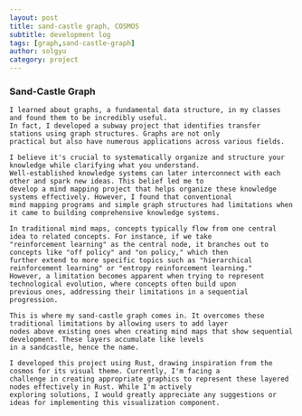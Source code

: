 ```yaml
---
layout: post
title: sand-castle graph, COSMOS 
subtitle: development log 
tags: [graph,sand-castle-graph]
author: solgyu 
category: project
---
```


### Sand-Castle Graph 
    I learned about graphs, a fundamental data structure, in my classes and found them to be incredibly useful.
    In fact, I developed a subway project that identifies transfer stations using graph structures. Graphs are not only
    practical but also have numerous applications across various fields.

    I believe it's crucial to systematically organize and structure your knowledge while clarifying what you understand. 
    Well-established knowledge systems can later interconnect with each other and spark new ideas. This belief led me to 
    develop a mind mapping project that helps organize these knowledge systems effectively. However, I found that conventional 
    mind mapping programs and simple graph structures had limitations when it came to building comprehensive knowledge systems.

    In traditional mind maps, concepts typically flow from one central idea to related concepts. For instance, if we take 
    "reinforcement learning" as the central node, it branches out to concepts like "off policy" and "on policy," which then 
    further extend to more specific topics such as "hierarchical reinforcement learning" or "entropy reinforcement learning." 
    However, a limitation becomes apparent when trying to represent technological evolution, where concepts often build upon 
    previous ones, addressing their limitations in a sequential progression.

    This is where my sand-castle graph comes in. It overcomes these traditional limitations by allowing users to add layer 
    nodes above existing ones when creating mind maps that show sequential development. These layers accumulate like levels 
    in a sandcastle, hence the name.

    I developed this project using Rust, drawing inspiration from the cosmos for its visual theme. Currently, I'm facing a 
    challenge in creating appropriate graphics to represent these layered nodes effectively in Rust. While I'm actively 
    exploring solutions, I would greatly appreciate any suggestions or ideas for implementing this visualization component.
     